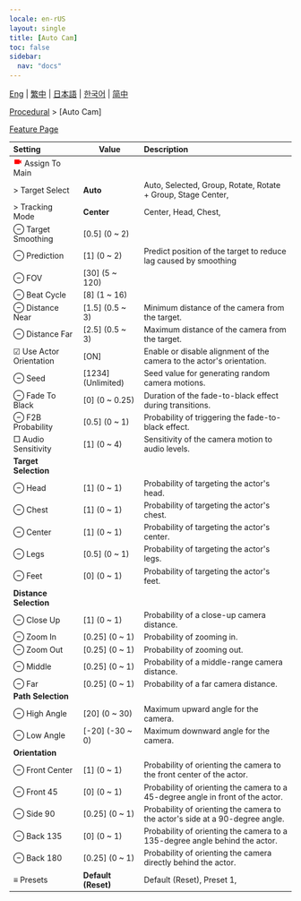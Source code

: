 ```yaml
---
locale: en-rUS
layout: single
title: [Auto Cam]
toc: false
sidebar:
  nav: "docs"
---
```

[Eng](/dancexr/menu/2025.4/motion/auto_cam) | [繁中](/tw/dancexr/menu/2025.4/motion/auto_cam) | [日本語](/jp/dancexr/menu/2025.4/motion/auto_cam) | [한국어](/kr/dancexr/menu/2025.4/motion/auto_cam) | [简中](/zh/dancexr/menu/2025.4/motion/auto_cam)

[Procedural](../menu#Procedural) > [Auto Cam]



[Feature Page](/dancexr/features/auto_cam)

| Setting | Value | Description |
| :--- | --- | :--- |
| <img src="/images/icon/ic_videocam.png" alt="videocam icon"/> Assign To Main|| 
|  > Target Select| **Auto** | Auto, Selected, Group, Rotate, Rotate + Group, Stage Center,  |
|  > Tracking Mode| **Center** | Center, Head, Chest,  |
|  ⊖ Target Smoothing| [0.5] (0 ~ 2) | 
|  ⊖ Prediction| [1] (0 ~ 2) | Predict position of the target to reduce lag caused by smoothing
|  ⊖ FOV| [30] (5 ~ 120) | 
|  ⊖ Beat Cycle| [8] (1 ~ 16) | 
|  ⊖ Distance Near| [1.5] (0.5 ~ 3) | Minimum distance of the camera from the target.
|  ⊖ Distance Far| [2.5] (0.5 ~ 3) | Maximum distance of the camera from the target.
|  ☑ Use Actor Orientation| [ON] | Enable or disable alignment of the camera to the actor's orientation.
|  ⊖ Seed| [1234] (Unlimited) | Seed value for generating random camera motions.
|  ⊖ Fade To Black| [0] (0 ~ 0.25) | Duration of the fade-to-black effect during transitions.
|  ⊖ F2B Probability| [0.5] (0 ~ 1) | Probability of triggering the fade-to-black effect.
|  □ Audio Sensitivity| [1] (0 ~ 4) | Sensitivity of the camera motion to audio levels.
|  <b>Target Selection</b>|| 
|  ⊖ Head| [1] (0 ~ 1) | Probability of targeting the actor's head.
|  ⊖ Chest| [1] (0 ~ 1) | Probability of targeting the actor's chest.
|  ⊖ Center| [1] (0 ~ 1) | Probability of targeting the actor's center.
|  ⊖ Legs| [0.5] (0 ~ 1) | Probability of targeting the actor's legs.
|  ⊖ Feet| [0] (0 ~ 1) | Probability of targeting the actor's feet.
|  <b>Distance Selection</b>|| 
|  ⊖ Close Up| [1] (0 ~ 1) | Probability of a close-up camera distance.
|  ⊖ Zoom In| [0.25] (0 ~ 1) | Probability of zooming in.
|  ⊖ Zoom Out| [0.25] (0 ~ 1) | Probability of zooming out.
|  ⊖ Middle| [0.25] (0 ~ 1) | Probability of a middle-range camera distance.
|  ⊖ Far| [0.25] (0 ~ 1) | Probability of a far camera distance.
|  <b>Path Selection</b>|| 
|  ⊖ High Angle| [20] (0 ~ 30) | Maximum upward angle for the camera.
|  ⊖ Low Angle| [-20] (-30 ~ 0) | Maximum downward angle for the camera.
|  <b>Orientation</b>|| 
|  ⊖ Front Center| [1] (0 ~ 1) | Probability of orienting the camera to the front center of the actor.
|  ⊖ Front 45| [0] (0 ~ 1) | Probability of orienting the camera to a 45-degree angle in front of the actor.
|  ⊖ Side 90| [0.25] (0 ~ 1) | Probability of orienting the camera to the actor's side at a 90-degree angle.
|  ⊖ Back 135| [0] (0 ~ 1) | Probability of orienting the camera to a 135-degree angle behind the actor.
|  ⊖ Back 180| [0.25] (0 ~ 1) | Probability of orienting the camera directly behind the actor.
|  ≡ Presets| **Default (Reset)** | Default (Reset), Preset 1,  |

